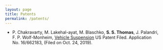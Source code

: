```yaml
---
layout: page
title: Patents
permalink: /patents/
---
```

*  P. Chakravarty, M. Lakehal-ayat, M. Blaschko, <b>S. S. Thomas</b>, J. Palandri, F. P. Wolf-Monheim, [Vehicle Suspension](https://patents.google.com/patent/US20210124806A1/en) US Patent Filed. Application No. 16/662183, (Filed on Oct. 24, 2019).

